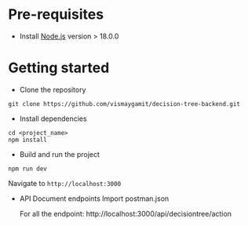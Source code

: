 # Pre-requisites
- Install [Node.js](https://nodejs.org/en/) version > 18.0.0


# Getting started
- Clone the repository
```
git clone https://github.com/vismaygamit/decision-tree-backend.git
```
- Install dependencies
```
cd <project_name>
npm install
```
- Build and run the project
```
npm run dev
```
  Navigate to `http://localhost:3000`

- API Document endpoints
  Import postman.json
  
  For all the endpoint:
  http://localhost:3000/api/decisiontree/action

  

